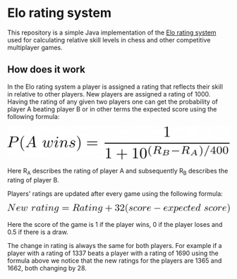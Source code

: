 # Elo rating system

This repository is a simple Java implementation of the [Elo rating system](https://en.wikipedia.org/wiki/Elo_rating_system) used for calculating relative skill levels in chess and other competitive multiplayer games.

## How does it work

In the Elo rating system a player is assigned a rating that reflects their skill in relative to other players. New players are assigned a rating of 1000. Having the rating of any given two players one can get the probability of player A beating player B or in other terms the expected score using the following formula:

![Formula for counting the expected score](documentation/images/elo-probability.png)

Here R<sub>A</sub> describes the rating of player A and subsequently R<sub>B</sub> describes the rating of player B.

Players' ratings are updated after every game using the following formula:

![Formula for new ratings](documentation/images/elo-rating.png)

Here the score of the game is 1 if the player wins, 0 if the player loses and 0.5 if there is a draw.

The change in rating is always the same for both players. For example if a player with a rating of 1337 beats a player with a rating of 1690 using the formula above we notice that the new ratings for the players are 1365 and 1662, both changing by 28.

